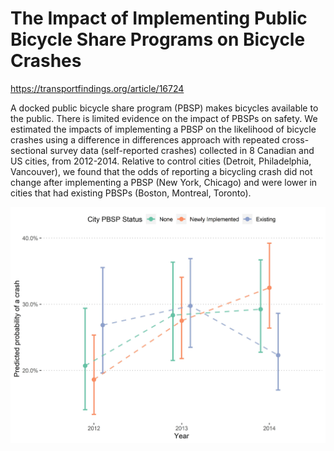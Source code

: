 # The Impact of Implementing Public Bicycle Share Programs on Bicycle Crashes

https://transportfindings.org/article/16724

A docked public bicycle share program (PBSP) makes bicycles available to the public. There is limited evidence on the impact of PBSPs on safety. We estimated the impacts of implementing a PBSP on the likelihood of bicycle crashes using a difference in differences approach with repeated cross-sectional survey data (self-reported crashes) collected in 8 Canadian and US cities, from 2012-2014. Relative to control cities (Detroit, Philadelphia, Vancouver), we found that the odds of reporting a bicycling crash did not change after implementing a PBSP (New York, Chicago) and were lower in cities that had existing PBSPs (Boston, Montreal, Toronto).

 
<p align="center">
  <img src="Figures/Figure 1.jpg" width="650" >
</p>

